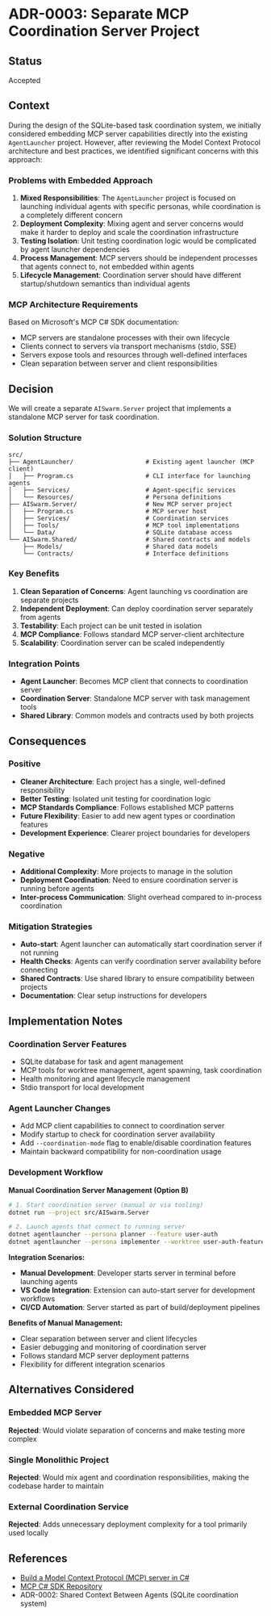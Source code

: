 # ADR-0003: Separate MCP Coordination Server Project

## Status
Accepted

## Context

During the design of the SQLite-based task coordination system, we initially considered embedding MCP server capabilities directly into the existing `AgentLauncher` project. However, after reviewing the Model Context Protocol architecture and best practices, we identified significant concerns with this approach:

### Problems with Embedded Approach
1. **Mixed Responsibilities**: The `AgentLauncher` project is focused on launching individual agents with specific personas, while coordination is a completely different concern
2. **Deployment Complexity**: Mixing agent and server concerns would make it harder to deploy and scale the coordination infrastructure
3. **Testing Isolation**: Unit testing coordination logic would be complicated by agent launcher dependencies
4. **Process Management**: MCP servers should be independent processes that agents connect to, not embedded within agents
5. **Lifecycle Management**: Coordination server should have different startup/shutdown semantics than individual agents

### MCP Architecture Requirements
Based on Microsoft's MCP C# SDK documentation:
- MCP servers are standalone processes with their own lifecycle
- Clients connect to servers via transport mechanisms (stdio, SSE)
- Servers expose tools and resources through well-defined interfaces
- Clean separation between server and client responsibilities

## Decision

We will create a separate `AISwarm.Server` project that implements a standalone MCP server for task coordination.

### Solution Structure
```
src/
├── AgentLauncher/                    # Existing agent launcher (MCP client)
│   ├── Program.cs                    # CLI interface for launching agents
│   ├── Services/                     # Agent-specific services
│   └── Resources/                    # Persona definitions
├── AISwarm.Server/                   # New MCP server project
│   ├── Program.cs                    # MCP server host
│   ├── Services/                     # Coordination services
│   ├── Tools/                        # MCP tool implementations
│   └── Data/                         # SQLite database access
└── AISwarm.Shared/                   # Shared contracts and models
    ├── Models/                       # Shared data models
    └── Contracts/                    # Interface definitions
```

### Key Benefits
1. **Clean Separation of Concerns**: Agent launching vs coordination are separate projects
2. **Independent Deployment**: Can deploy coordination server separately from agents
3. **Testability**: Each project can be unit tested in isolation
4. **MCP Compliance**: Follows standard MCP server-client architecture
5. **Scalability**: Coordination server can be scaled independently

### Integration Points
- **Agent Launcher**: Becomes MCP client that connects to coordination server
- **Coordination Server**: Standalone MCP server with task management tools
- **Shared Library**: Common models and contracts used by both projects

## Consequences

### Positive
- **Cleaner Architecture**: Each project has a single, well-defined responsibility
- **Better Testing**: Isolated unit testing for coordination logic
- **MCP Standards Compliance**: Follows established MCP patterns
- **Future Flexibility**: Easier to add new agent types or coordination features
- **Development Experience**: Clearer project boundaries for developers

### Negative
- **Additional Complexity**: More projects to manage in the solution
- **Deployment Coordination**: Need to ensure coordination server is running before agents
- **Inter-process Communication**: Slight overhead compared to in-process coordination

### Mitigation Strategies
- **Auto-start**: Agent launcher can automatically start coordination server if not running
- **Health Checks**: Agents can verify coordination server availability before connecting
- **Shared Contracts**: Use shared library to ensure compatibility between projects
- **Documentation**: Clear setup instructions for developers

## Implementation Notes

### Coordination Server Features
- SQLite database for task and agent management
- MCP tools for worktree management, agent spawning, task coordination
- Health monitoring and agent lifecycle management
- Stdio transport for local development

### Agent Launcher Changes
- Add MCP client capabilities to connect to coordination server
- Modify startup to check for coordination server availability
- Add `--coordination-mode` flag to enable/disable coordination features
- Maintain backward compatibility for non-coordination usage

### Development Workflow

**Manual Coordination Server Management (Option B)**

```bash
# 1. Start coordination server (manual or via tooling)
dotnet run --project src/AISwarm.Server

# 2. Launch agents that connect to running server
dotnet agentlauncher --persona planner --feature user-auth
dotnet agentlauncher --persona implementer --worktree user-auth-feature
```

**Integration Scenarios:**
- **Manual Development**: Developer starts server in terminal before launching agents
- **VS Code Integration**: Extension can auto-start server for development workflows
- **CI/CD Automation**: Server started as part of build/deployment pipelines

**Benefits of Manual Management:**
- Clear separation between server and client lifecycles
- Easier debugging and monitoring of coordination server
- Follows standard MCP server deployment patterns
- Flexibility for different integration scenarios

## Alternatives Considered

### Embedded MCP Server
**Rejected**: Would violate separation of concerns and make testing more complex

### Single Monolithic Project
**Rejected**: Would mix agent and coordination responsibilities, making the codebase harder to maintain

### External Coordination Service
**Rejected**: Adds unnecessary deployment complexity for a tool primarily used locally

## References
- [Build a Model Context Protocol (MCP) server in C#](https://devblogs.microsoft.com/dotnet/build-a-model-context-protocol-mcp-server-in-csharp/)
- [MCP C# SDK Repository](https://github.com/modelcontextprotocol/csharp-sdk)
- ADR-0002: Shared Context Between Agents (SQLite coordination system)